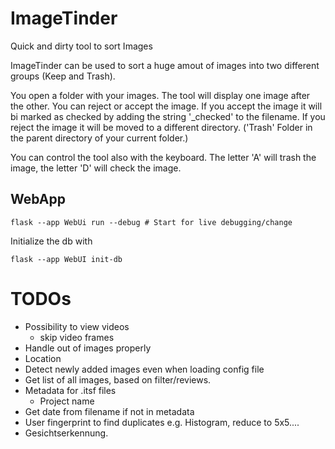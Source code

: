 # ImageTinder
Quick and dirty tool to sort Images

ImageTinder can be used to sort a huge amout of images into two different groups (Keep and Trash).

You open a folder with your images. The tool will display one image after the other.
You can reject or accept the image.
If you accept the image it will bi marked as checked by adding the string '_checked' to the filename.
If you reject the image it will be moved to a different directory. ('Trash' Folder in the parent directory of your current folder.)

You can control the tool also with the keyboard. The letter 'A' will trash the image, the letter 'D' will check the image.

## WebApp

```shell
flask --app WebUi run --debug # Start for live debugging/change
```

Initialize the db with
```shell
flask --app WebUI init-db
```



# TODOs
- Possibility to view videos
    - skip video frames
- Handle out of images properly
- Location
- Detect newly added images even when loading config file
- Get list of all images, based on filter/reviews.
- Metadata for .itsf files
    - Project name
- Get date from filename if not in metadata
- User fingerprint to find duplicates e.g. Histogram, reduce to 5x5....
- Gesichtserkennung.
